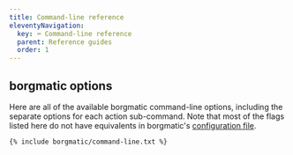 ```yaml
---
title: Command-line reference
eleventyNavigation:
  key: ⌨️ Command-line reference
  parent: Reference guides
  order: 1
---
```

## borgmatic options

Here are all of the available borgmatic command-line options, including the
separate options for each action sub-command. Note that most of the
flags listed here do not have equivalents in borgmatic's [configuration
file](https://torsion.org/borgmatic/docs/reference/configuration/).

```
{% include borgmatic/command-line.txt %}
```
